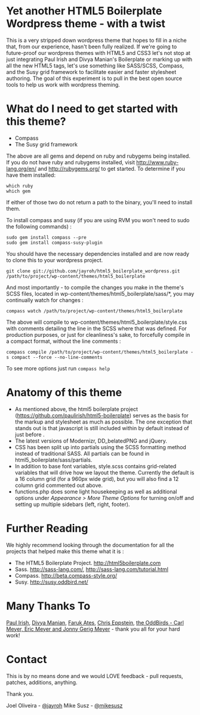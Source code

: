 Yet another HTML5 Boilerplate Wordpress theme - with a twist
============================================================

This is a very stripped down wordpress theme that hopes to fill in a niche that, from our experience, hasn't been fully realized.  If we're going to future-proof our wordpress themes with HTML5 and CSS3 let's not stop at just integrating Paul Irish and Divya Manian's Boilerplate or marking up with all the new HTML5 tags, let's use something like SASS/SCSS, Compass, and the Susy grid framework to facilitate easier and faster stylesheet authoring.  The goal of this experiment is to pull in the best open source tools to help us work with wordpress theming.

What do I need to get started with this theme?
==============================================

* Compass
* The Susy grid framework

The above are all gems and depend on ruby and rubygems being installed.  If you do not have ruby and rubygems installed, visit http://www.ruby-lang.org/en/ and http://rubygems.org/ to get started.  To determine if you have them installed:

    which ruby
    which gem

If either of those two do not return a path to the binary, you'll need to install them.

To install compass and susy (if you are using RVM you won't need to sudo the following commands) : 

    sudo gem install compass --pre
    sudo gem install compass-susy-plugin

You should have the necessary dependencies installed and are now ready to clone this to your wordpress project.

    git clone git://github.com/jayroh/html5_boilerplate_wordpress.git /path/to/project/wp-content/themes/html5_boilerplate

And most importantly - to compile the changes you make in the theme's SCSS files, located in wp-content/themes/html5_boilerplate/sass/*, you may continually watch for changes :

    compass watch /path/to/project/wp-content/themes/html5_boilerplate

The above will compile to wp-content/themes/html5_boilerplate/style.css with comments detailing the line in the SCSS where that was defined.   For production purposes, or just for cleanliness's sake, to forcefully compile in a compact format, without the line comments :

    compass compile /path/to/project/wp-content/themes/html5_boilerplate -s compact --force --no-line-comments

To see more options just run `compass help`

Anatomy of this theme
=====================

* As mentioned above, the html5 boilerplate project (https://github.com/paulirish/html5-boilerplate) serves as the basis for the markup and stylesheet as much as possible.  The one exception that stands out is that javascript is still included within <head/> by default instead of just before </body>.
* The latest versions of Modernizr, DD_belatedPNG and jQuery.
* CSS has been split up into partials using the SCSS formatting method instead of traditional SASS.   All partials can be found in html5_boilerplate/sass/partials.
* In addition to base font variables, style.scss contains grid-related variables that will drive how we layout the theme.  Currently the default is a 16 column grid (for a 960px wide grid), but you will also find a 12 column grid commented out above.
* functions.php does some light housekeeping as well as additional options under _Appearance > More Theme Options_ for turning on/off and setting up multiple sidebars (left, right, footer).

Further Reading
===============

We highly recommend looking through the documentation for all the projects that helped make this theme what it is :

* The HTML5 Boilerplate Project.  http://html5boilerplate.com
* Sass. http://sass-lang.com/, http://sass-lang.com/tutorial.html
* Compass. http://beta.compass-style.org/
* Susy. http://susy.oddbird.net/

Many Thanks To
==============

[Paul Irish](http://paulirish.com/), [Divya Manian](http://nimbupani.com/), [Faruk Ates](http://farukat.es/), [Chris Eppstein](http://compass-style.org), [the OddBirds - Carl Meyer, Eric Meyer and Jonny Gerig Meyer](http://susy.oddbird.net/) - thank you all for your hard work!

Contact
=======

This is by no means done and we would LOVE feedback - pull requests, patches, additions, anything.

Thank you.

Joel Oliveira - [@jayroh](http://twitter.com/jayroh)
Mike Susz - [@mikesusz](http://twitter.com/mikesusz)